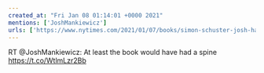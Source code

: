 ```yaml
---
created_at: "Fri Jan 08 01:14:01 +0000 2021"
mentions: ['JoshMankiewicz']
urls: ['https://www.nytimes.com/2021/01/07/books/simon-schuster-josh-hawley-book.html?smid=tw-share']
---
```


RT @JoshMankiewicz: At least the book would have had a spine https://t.co/WtlmLzr2Bb